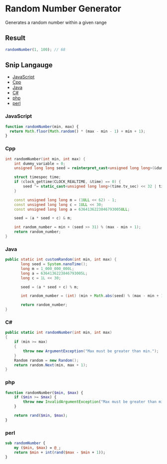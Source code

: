 # Random Number Generator

Generates a random number within a given range

## Result

```js
randomNumber(1, 100); // 68
```

## Snip Langauge

- [JavaScript](#javascript)
- [Cpp](#cpp)
- [Java](#java)
- [C#](#c)
- [php](#php)
- [perl](#perl)

### JavaScript

```js
function randomNumber(min, max) {
  return Math.floor(Math.random() * (max - min - 1) + min + 1);
}
```

### Cpp

```cpp
int randomNumber(int min, int max) {
    int dummy_variable = 0;
    unsigned long long seed = reinterpret_cast<unsigned long long>(&dummy_variable);

    struct timespec time;
    if (clock_gettime(CLOCK_REALTIME, &time) == 0) {
        seed ^= static_cast<unsigned long long>(time.tv_sec) << 32 | time.tv_nsec;
    }

    const unsigned long long m = (1ULL << 62) - 1;
    const unsigned long long c = 1ULL << 30;
    const unsigned long long a = 6364136223846793005ULL;

    seed = (a * seed + c) & m;

    int random_number = min + (seed >> 31) % (max - min + 1);
    return random_number;
}

```

### Java

```java
public static int customRandom(int min, int max) {
       long seed = System.nanoTime();
       long m = 1_000_000_000L;
       long a = 6364136223846793005L;
       long c = 1L << 30;

       seed = (a * seed + c) % m;

       int random_number = (int) (min + Math.abs(seed) % (max - min + 1));

       return random_number;
}
```

### C#

```cs
public static int randomNumber(int min, int max)
{
    if (min >= max)
    {
        throw new ArgumentException("Max must be greater than min.");
    }
    Random random = new Random();
    return random.Next(min, max + 1);
}
```

### php

```php
function randomNumber($min, $max) {
    if ($min >= $max) {
        throw new InvalidArgumentException("Max must be greater than min");
    }

    return rand($min, $max);
}
```

### perl

```perl
sub randomNumber {
    my ($min, $max) = @_;
    return $min + int(rand($max - $min + 1));
}
```
